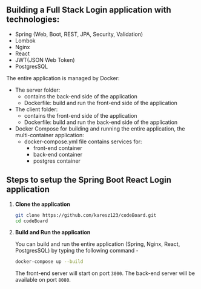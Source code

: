 ## Building a Full Stack Login application with technologies:
- Spring (Web, Boot, REST, JPA, Security, Validation)
- Lombok
- Nginx
- React
- JWT(JSON Web Token)
- PostgresSQL

The entire application is managed by Docker:
- The server folder:
  - contains the back-end side of the application
  - Dockerfile: build and run the front-end side of the application
- The client folder:
  - contains the front-end side of the application
  - Dockerfile: build and run the back-end side of the application
- Docker Compose for building and running the entire application, the multi-container application:
  -  docker-compose.yml file contains services for:
		-	front-end container
		-	back-end container
		-	postgres container


## Steps to setup the Spring Boot React Login application

1. **Clone the application**

	```bash
	git clone https://github.com/karesz123/codeBoard.git
	cd codeBoard
	```

2. **Build and Run the application**

	You can build and run the entire application (Spring, Nginx, React, PostgresSQL) by typing the following command -

	```bash
	docker-compose up --build
	```
	
	The front-end server will start on port `3000`.
	The back-end server will be available on port `8080`.


